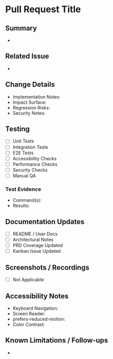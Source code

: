 # Pull Request Title

## Summary
- 

## Related Issue
- 

## Change Details
- Implementation Notes:
- Impact Surface:
- Regression Risks:
- Security Notes:

## Testing
- [ ] Unit Tests
- [ ] Integration Tests
- [ ] E2E Tests
- [ ] Accessibility Checks
- [ ] Performance Checks
- [ ] Security Checks
- [ ] Manual QA

### Test Evidence
- Command(s):
- Results:

## Documentation Updates
- [ ] README / User Docs
- [ ] Architectural Notes
- [ ] PRD Coverage Updated
- [ ] Kanban Issue Updated

## Screenshots / Recordings
- [ ] Not Applicable

## Accessibility Notes
- Keyboard Navigation:
- Screen Reader:
- prefers-reduced-motion:
- Color Contrast:

## Known Limitations / Follow-ups
- 
